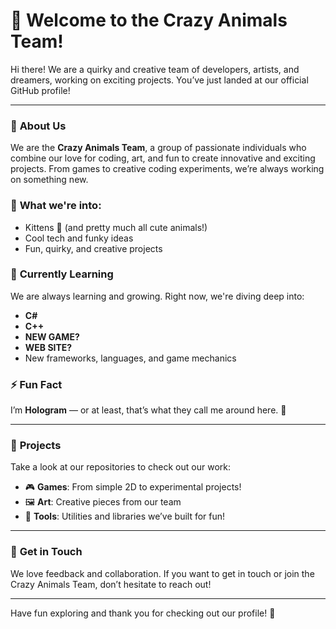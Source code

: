 # 👋 Welcome to the **Crazy Animals Team**!

Hi there! We are a quirky and creative team of developers, artists, and dreamers, working on exciting projects. You’ve just landed at our official GitHub profile!  

---

### 🚀 **About Us**
We are the **Crazy Animals Team**, a group of passionate individuals who combine our love for coding, art, and fun to create innovative and exciting projects. From games to creative coding experiments, we’re always working on something new.   

### 👀 **What we're into:**
- Kittens 🐾 (and pretty much all cute animals!)  
- Cool tech and funky ideas  
- Fun, quirky, and creative projects  

### 🌱 **Currently Learning**  
We are always learning and growing. Right now, we're diving deep into:  
- **C#** 
- **C++** 
- **NEW GAME?** 
- **WEB SITE?** 
- New frameworks, languages, and game mechanics  

### ⚡ **Fun Fact**  
I’m **Hologram** — or at least, that’s what they call me around here. 👾  

---

### 📂 **Projects**  
Take a look at our repositories to check out our work:  
- 🎮 **Games**: From simple 2D to experimental projects!  
- 🖼️ **Art**: Creative pieces from our team  
- 🔧 **Tools**: Utilities and libraries we’ve built for fun!  

---

### 🐾 **Get in Touch**
We love feedback and collaboration. If you want to get in touch or join the Crazy Animals Team, don’t hesitate to reach out!

---

Have fun exploring and thank you for checking out our profile! 🎉


<!---
HologramAlice/HologramAlice is a ✨ special ✨ repository because its `README.md` (this file) appears on your GitHub profile.
You can click the Preview link to take a look at your changes.
--->
